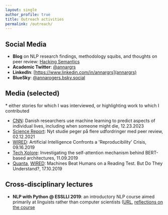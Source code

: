 ```yaml
---
layout: single
author_profile: true
title: Outreach activities
permalink: /outreach/
---
```



## Social Media

* **Blog** on NLP research findings, methodology squibs, and thoughts on peer review: [Hacking Semantics](https://hackingsemantics.xyz/) 
* **Academic Twitter**: <a href="https://twitter.com/annargrs?ref_src=twsrc%5Etfw">@annargrs</a>
* **LinkedIn**: [https://www.linkedin.com/in/annargrs](annargrs)
* **BlueSky**: [@annarogers.bsky.social](https://bsky.app/profile/annarogers.bsky.social)

## Media (selected)                                  
\* either stories for which I was interviewed, or highlighting work to which I contributed

* [CNN](https://edition.cnn.com/2023/12/22/health/algorithm-life-expectancy/index.html): Danish researchers use machine learning to predict aspects of individual lives, including when someone might die, 12.23.2023
* [Science Report](https://sciencereport.dk/ny-viden/nyt-studie-peger-paa-flere-udfordringer-med-peer-review/): Nyt studie peger på flere udfordringer med peer review, 02.12.2021 
* [WIRED](https://www.wired.com/story/artificial-intelligence-confronts-reproducibility-crisis/): Artificial Intelligence Confronts a 'Reproducibility' Crisis, 09.16.2019
* [Tech Xplore](https://techxplore.com/news/2019-09-self-attention-mechanism-bert-based-architectures.html): Investigating the self-attention mechanism behind BERT-based architectures, 11.09.2019 
* [Quanta](https://www.quantamagazine.org/machines-beat-humans-on-a-reading-test-but-do-they-understand-20191017/), [WIRED](https://www.wired.com/story/computers-are-learning-to-read-but-theyre-still-not-so-smart/): Machines Beat Humans on a Reading Test. But Do They Understand?, 17.10.2019 
   
## Cross-disciplinary lectures

* **NLP with Python @ ESSLLI 2019**: an introductory NLP course aimed primarily at linguists rather than computer scientists ([URL](https://sites.google.com/view/esslli2019-nlp/home), [reflections on the course](https://hackingsemantics.xyz/2019/nlp4linguists/)
